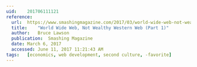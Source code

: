 ```yaml
---
uid:	201706111121
reference:
  url:	https://www.smashingmagazine.com/2017/03/world-wide-web-not-wealthy-western-web-part-1/
  title:	"World Wide Web, Not Wealthy Western Web (Part 1)"
  author:	Bruce Lawson
  publication:	Smashing Magazine
  date:	March 6, 2017
  accessed:	June 11, 2017 11:21:43 AM
tags:	[economics, web development, second culture, -favorite]
---
```

